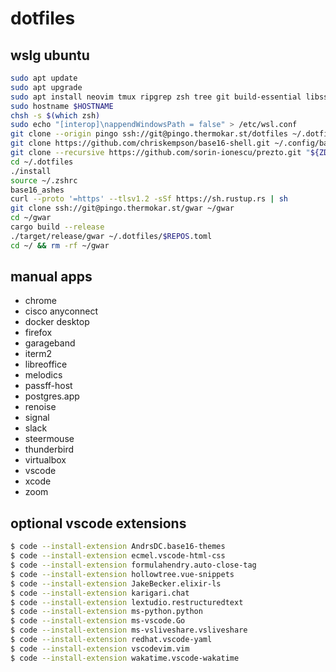 # dotfiles

## wslg ubuntu

```bash
sudo apt update
sudo apt upgrade
sudo apt install neovim tmux ripgrep zsh tree git build-essential libssl-dev pkg-config
sudo hostname $HOSTNAME
chsh -s $(which zsh)
sudo echo "[interop]\nappendWindowsPath = false" > /etc/wsl.conf
git clone --origin pingo ssh://git@pingo.thermokar.st/dotfiles ~/.dotfiles
git clone https://github.com/chriskempson/base16-shell.git ~/.config/base16-shell
git clone --recursive https://github.com/sorin-ionescu/prezto.git "${ZDOTDIR:-$HOME}/.zprezto"
cd ~/.dotfiles
./install
source ~/.zshrc
base16_ashes
curl --proto '=https' --tlsv1.2 -sSf https://sh.rustup.rs | sh
git clone ssh://git@pingo.thermokar.st/gwar ~/gwar
cd ~/gwar
cargo build --release
./target/release/gwar ~/.dotfiles/$REPOS.toml
cd ~/ && rm -rf ~/gwar
```

## manual apps

- chrome
- cisco anyconnect
- docker desktop
- firefox
- garageband
- iterm2
- libreoffice
- melodics
- passff-host
- postgres.app
- renoise
- signal
- slack
- steermouse
- thunderbird
- virtualbox
- vscode
- xcode
- zoom

## optional vscode extensions

```bash
$ code --install-extension AndrsDC.base16-themes
$ code --install-extension ecmel.vscode-html-css
$ code --install-extension formulahendry.auto-close-tag
$ code --install-extension hollowtree.vue-snippets
$ code --install-extension JakeBecker.elixir-ls
$ code --install-extension karigari.chat
$ code --install-extension lextudio.restructuredtext
$ code --install-extension ms-python.python
$ code --install-extension ms-vscode.Go
$ code --install-extension ms-vsliveshare.vsliveshare
$ code --install-extension redhat.vscode-yaml
$ code --install-extension vscodevim.vim
$ code --install-extension wakatime.vscode-wakatime
```
